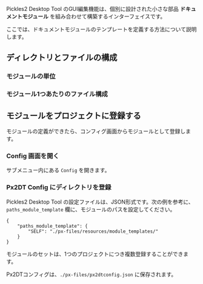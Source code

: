 


Pickles2 Desktop Tool のGUI編集機能は、個別に設計された小さな部品 __ドキュメントモジュール__ を組み合わせて構築するインターフェイスです。

ここでは、ドキュメントモジュールのテンプレートを定義する方法について説明します。


<!-- autoindex -->



## ディレクトリとファイルの構成

### モジュールの単位



### モジュール1つあたりのファイル構成





## モジュールをプロジェクトに登録する

モジュールの定義ができたら、コンフィグ画面からモジュールとして登録します。

### Config 画面を開く

サブメニュー内にある `Config` を開きます。

### Px2DT Config にディレクトリを登録

Pickles2 Desktop Tool の設定ファイルは、JSON形式です。次の例を参考に、`paths_module_template` 欄に、モジュールのパスを設定してください。

```
{
    "paths_module_template": {
        "SELF": "./px-files/resources/module_templates/"
    }
}
```

モジュールのセットは、1つのプロジェクトにつき複数登録することができます。

Px2DTコンフィグは、`./px-files/px2dtconfig.json` に保存されます。




